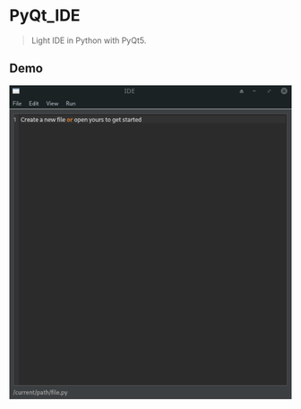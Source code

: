 # PyQt_IDE
> Light IDE in Python with PyQt5.

## Demo
![demo](https://github.com/Intercrus/PyQt_IDE/blob/master/demo.gif)
